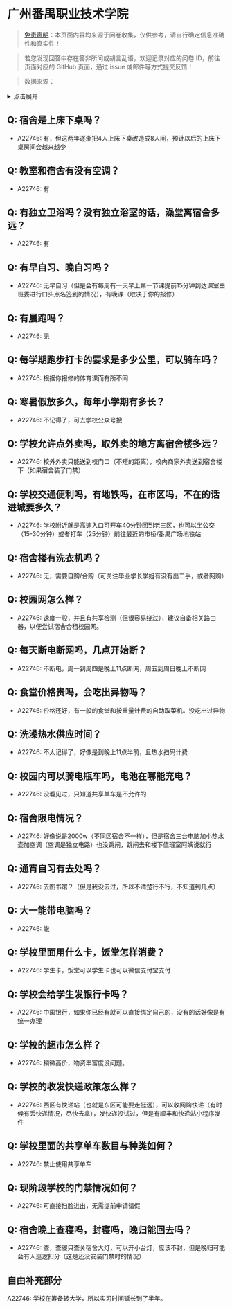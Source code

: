 # 广州番禺职业技术学院

> [免责声明](https://colleges.chat/#_3)：本页面内容均来源于问卷收集，仅供参考，请自行确定信息准确性和真实性！

> 若您发现回答中存在答非所问或胡言乱语，欢迎记录对应的问卷 ID，前往页面对应的 GitHub 页面，通过 issue 或邮件等方式提交反馈！

> 数据来源：

<details><summary>点击展开</summary>
<ul>
<li>A22746: 匿名 (2024 年 06 月)</li>
</ul>
</details>

## Q: 宿舍是上床下桌吗？

- A22746: 有，但这两年逐渐把4人上床下桌改造成8人间，预计以后的上床下桌房间会越来越少

## Q: 教室和宿舍有没有空调？

- A22746: 有

## Q: 有独立卫浴吗？没有独立浴室的话，澡堂离宿舍多远？

- A22746: 有

## Q: 有早自习、晚自习吗？

- A22746: 无早自习（但是会有每周有一天早上第一节课提前15分钟到达课室由班委进行口头点名签到的情况），有晚课（取决于你的报修）

## Q: 有晨跑吗？

- A22746: 无

## Q: 每学期跑步打卡的要求是多少公里，可以骑车吗？

- A22746: 根据你报修的体育课而有所不同

## Q: 寒暑假放多久，每年小学期有多长？

- A22746: 不记得了，可去学校公众号搜

## Q: 学校允许点外卖吗，取外卖的地方离宿舍楼多远？

- A22746: 校外外卖只能送到校门口（不短的距离），校内商家外卖送到宿舍楼下（如果宿舍装了门禁）

## Q: 学校交通便利吗，有地铁吗，在市区吗，不在的话进城要多久？

- A22746: 学校附近就是高速入口可开车40分钟回到老三区，也可以坐公交（15-30分钟）或者打车（25分钟）前往最近的市桥/番禺广场地铁站

## Q: 宿舍楼有洗衣机吗？

- A22746: 无，需要自购/合购（可关注毕业学长学姐有没有出二手，或者网购）

## Q: 校园网怎么样？

- A22746: 速度一般，并且有共享检测（但很容易绕过），建议自备相关路由器，以便尝试宿舍合租校园网。

## Q: 每天断电断网吗，几点开始断？

- A22746: 不断电，周一到周四是晚上11点断网，周五到周日晚上不断网

## Q: 食堂价格贵吗，会吃出异物吗？

- A22746: 价格还好，有一般的食堂和按重量计费的自助取菜机。没吃出过异物

## Q: 洗澡热水供应时间？

- A22746: 不太记得了，好像是到晚上11点半前，且热水扫码计费

## Q: 校园内可以骑电瓶车吗，电池在哪能充电？

- A22746: 没看见过，只知道共享单车是不允许的

## Q: 宿舍限电情况？

- A22746: 好像说是2000w（不同区宿舍不一样），但是宿舍三台电脑加小热水壶加空调（空调是独立电路）也没跳闸，跳闸去和楼下值班室阿姨说就行

## Q: 通宵自习有去处吗？

- A22746: 去图书馆？（但是我没去过，所以不清楚行不行，不知道到几点）

## Q: 大一能带电脑吗？

- A22746: 能

## Q: 学校里面用什么卡，饭堂怎样消费？

- A22746: 学生卡，饭堂可以学生卡也可以微信支付宝支付

## Q: 学校会给学生发银行卡吗？

- A22746: 中国银行，如果你已经有就可以直接绑定自己的，没有的话好像是有统一办理

## Q: 学校的超市怎么样？

- A22746: 稍微高价，物资丰富度没问题。

## Q: 学校的收发快递政策怎么样？

- A22746: 西区有快递站（也就是东区可能要走挺远），可以收网购快递（有时候有丢快递情况，尽快去拿），发快递没试过，但是有顺丰和快递站小程序发件

## Q: 学校里面的共享单车数目与种类如何？

- A22746: 禁止使用共享单车

## Q: 现阶段学校的门禁情况如何？

- A22746: 可直接扫脸进出，无需提前申请请假

## Q: 宿舍晚上查寝吗，封寝吗，晚归能回去吗？

- A22746: 查，查寝只查关宿舍大灯，可以开小台灯，应该不封，但是晚归可能会有人巡逻扣分（这是还没安装门禁时的情况）

## 自由补充部分

A22746: 学校在筹备转大学，所以实习时间延长到了半年。